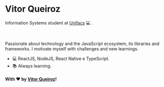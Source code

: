 # Vitor Queiroz


Information Systems student at [Unifacs](https://www.unifacs.br) :computer: .

<br />

Passionate about technology and the JavaScript ecosystem, its libraries and frameworks. I motivate myself with challenges and new learnings.

- :computer: ReactJS, NodeJS, React Native e TypeScript.
- :books: Always learning.

#### With ♥ by [Vitor Queiroz](https://www.linkedin.com/in/vitor-queiroz-4b32131a3/)!
